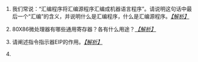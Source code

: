 1. <span id='homework1'></span>我们常说：“汇编程序将汇编源程序汇编成机器语言程序”。请说明这句话中最后一个“汇编”的含义，并说明什么是汇编程序，什么是汇编源程序。*[【解析】](./answer.md#answer1 "点击前往")*

2. 80X86微处理器有哪些通用寄存器？各有什么用途？*[【解析】](./answer.md "点击前往")*

3. 请阐述指令指示器EIP的作用。*[【解析】](./answer.md "点击前往")*

4.
